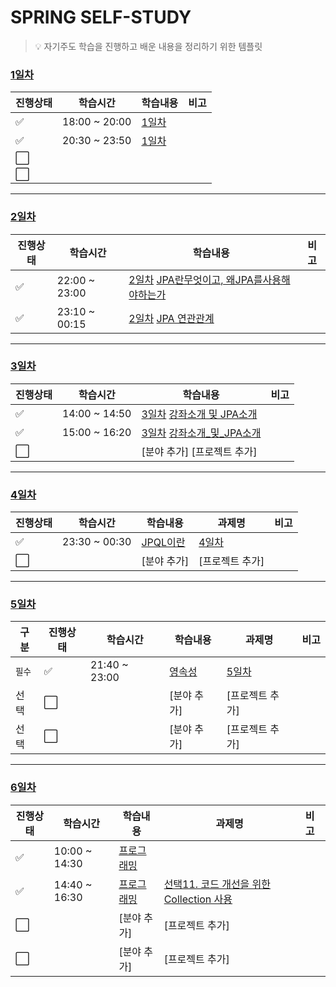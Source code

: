 # SPRING SELF-STUDY

> :bulb: 자기주도 학습을 진행하고 배운 내용을 정리하기 위한 템플릿

### [1일차](./1일차)

| 진행상태             | 학습시간      | 학습내용       | 비고 |
| -------------------- | ------------- | -------------- | ---- |
| :white_check_mark:   | 18:00 ~ 20:00 | [1일차](1일차) |      |
| :white_check_mark:   | 20:30 ~ 23:50 | [1일차](1일차) |      |
| :white_large_square: |               |                |      |
| :white_large_square: |               |                |      |

---

### [2일차](./2일차)

| 진행상태           | 학습시간      | 학습내용                                                                                              | 비고 |
| ------------------ | ------------- | ----------------------------------------------------------------------------------------------------- | ---- |
| :white_check_mark: | 22:00 ~ 23:00 | [2일차](2일차) [JPA란무엇이고, 왜JPA를사용해야하는가](./2일차/JPA란무엇이고,왜JPA를사용해야하는가.md) |      |
| :white_check_mark: | 23:10 ~ 00:15 | [2일차](2일차) [JPA 연관관계](./2일차/JPA연관관계.md)                                                 |      |

---

### [3일차](./자바ORM표준JPA프로그래밍-기본편)

| 진행상태             | 학습시간      | 학습내용                                                                                       | 비고 |
| -------------------- | ------------- | ---------------------------------------------------------------------------------------------- | ---- |
| :white_check_mark:   | 14:00 ~ 14:50 | [3일차](3일차) [강좌소개 및 JPA소개](./자바ORM표준JPA프로그래밍-기본편/강좌소개및JPA소개.md)   |      |
| :white_check_mark:   | 15:00 ~ 16:20 | [3일차](3일차) [강좌소개\_및\_JPA소개](./자바ORM표준JPA프로그래밍-기본편/강좌소개및JPA소개.md) |      |
| :white_large_square: |               | [분야 추가] [프로젝트 추가]                                                                    |      |

---

### [4일차](./자바ORM표준JPA프로그래밍-기본편)

| 진행상태             | 학습시간      | 학습내용                                              | 과제명                                             | 비고 |
| -------------------- | ------------- | ----------------------------------------------------- | -------------------------------------------------- | ---- |
| :white_check_mark:   | 23:30 ~ 00:30 | [JPQL이란](./자바ORM표준JPA프로그래밍-기본편/JPQL.md) | [4일차](./자바ORM표준JPA프로그래밍-기본편/JPQL.md) |      |
| :white_large_square: |               | [분야 추가]                                           | [프로젝트 추가]                                    |      |

---

### [5일차](./자바ORM표준JPA프로그래밍-기본편)

| 구분   | 진행상태             | 학습시간      | 학습내용                                                               | 과제명                                                                | 비고 |
| ------ | -------------------- | ------------- | ---------------------------------------------------------------------- | --------------------------------------------------------------------- | ---- |
| `필수` | :white_check_mark:   | 21:40 ~ 23:00 | [영속성](./자바ORM표준JPA프로그래밍-기본편/영속성관리_내부동작방식.md) | [5일차](./자바ORM표준JPA프로그래밍-기본편/영속성관리_내부동작방식.md) |      |
| 선택   | :white_large_square: |               | [분야 추가]                                                            | [프로젝트 추가]                                                       |      |
| 선택   | :white_large_square: |               | [분야 추가]                                                            | [프로젝트 추가]                                                       |      |

---

### [6일차](./자바ORM표준JPA프로그래밍-기본편)

| 진행상태             | 학습시간      | 학습내용                 | 과제명                                                                                  | 비고 |
| -------------------- | ------------- | ------------------------ | --------------------------------------------------------------------------------------- | :--- |
| :white_check_mark:   | 10:00 ~ 14:30 | [프로그래밍](프로그래밍) |                                                                                         |      |
| :white_check_mark:   | 14:40 ~ 16:30 | [프로그래밍](프로그래밍) | [선택11. 코드 개선을 위한 Collection 사용](프로그래밍/코드-개선을-위한-Collection-사용) |      |
| :white_large_square: |               | [분야 추가]              | [프로젝트 추가]                                                                         |      |
| :white_large_square: |               | [분야 추가]              | [프로젝트 추가]                                                                         |      |
